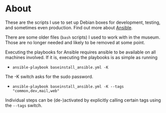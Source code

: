 About
=====

These are the scripts I use to set up Debian boxes for development, testing, and sometimes even production. Find out more about [Ansible](http://ansible.cc/).

There are some older files (`bash` scripts) I used to work with in the museum. Those are no longer needed and likely to be removed at some point.

Executing the playbooks for Ansible requires ansible to be available on all machines involved. If it is, executing the playbooks is as simple as running


  * `ansible-playbook baseinstall_ansible.yml -K`
  
The -K switch asks for the sudo password.

  * `ansible-playbook baseinstall_ansible.yml -K --tags "common,dev,mail,web"`

Individual steps can be (de-)activated by explicitly calling certain tags using the `--tags` switch.